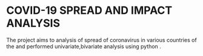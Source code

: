 # COVID-19 SPREAD AND IMPACT ANALYSIS
The project aims to analysis of spread of coronavirus in various countries of the and performed  univariate,bivariate analysis using python .
